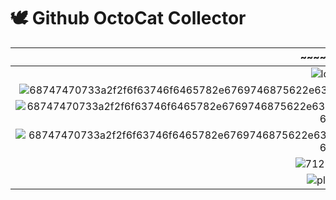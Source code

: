 # 🕊 Github OctoCat Collector
| ~~~~~~~~ |
| :---------: |
| ![logo](https://user-images.githubusercontent.com/71299022/225011279-0f1b3b08-1a17-481a-880e-88350cd44578.png)   | ![68747470733a2f2f6f63746f6465782e6769746875622e636f6d2f696d616765732f6a65747061636b746f6361742e706e67](https://user-images.githubusercontent.com/71299022/225011035-08d63f2a-9e02-49e7-8c18-a43a80cdc887.png) | ![68747470733a2f2f6f63746f6465782e6769746875622e636f6d2f696d616765732f636f6e7374727563746f636174322e6a7067](https://user-images.githubusercontent.com/71299022/225011049-3d04a955-66e2-4fc4-8b13-9652f37ee9a9.jpg) |
| ![68747470733a2f2f6f63746f6465782e6769746875622e636f6d2f696d616765732f706f70746f6361745f76322e706e67](https://user-images.githubusercontent.com/71299022/225011056-3cab5bfd-20a1-4233-8ef2-17729bd03e14.png) | ![68747470733a2f2f6f63746f6465782e6769746875622e636f6d2f696d616765732f736b617465746f6361742e706e67](https://user-images.githubusercontent.com/71299022/225011063-e557e73c-4f75-4cfb-9a8a-59940d75ab0e.png) | ![68747470733a2f2f6f63746f6465782e6769746875622e636f6d2f696d616765732f736e6f77746f6361745f66696e616c2e6a7067](https://user-images.githubusercontent.com/71299022/225011069-c30913f1-0937-4b5e-84b5-0a14dd5aa0ab.jpg) |
| ![68747470733a2f2f6f63746f6465782e6769746875622e636f6d2f696d616765732f46696e74656368746f6361742e706e67](https://user-images.githubusercontent.com/71299022/225011074-934e4a0c-6964-4fa7-a40b-652217456872.png) | ![68747470733a2f2f6f63746f6465782e6769746875622e636f6d2f696d616765732f62656e65766f636174732e6a7067](https://user-images.githubusercontent.com/71299022/225011079-ef3c68cc-1cbb-4f26-a9d9-224593264c6b.jpg) | ![68747470733a2f2f6f63746f6465782e6769746875622e636f6d2f696d616765732f68756c615f6c6f6f705f6f63746f64657830332e676966](https://user-images.githubusercontent.com/71299022/225011083-6a35c304-e80a-4771-a5a9-02ea041b2b0b.gif) |
| ![68747470733a2f2f6f63746f6465782e6769746875622e636f6d2f696d616765732f77656c636f6d65746f6361742e706e67](https://user-images.githubusercontent.com/71299022/225011137-3b6a5fa3-eaa7-4a08-90ed-c339c2864278.png) | ![light](https://user-images.githubusercontent.com/71299022/225011140-34a62132-b81d-4edb-8f94-6f33d0c7150b.png) | ![199528006-bc534966-4aee-45da-8d1e-0e71b97a56b3](https://user-images.githubusercontent.com/71299022/225011145-07b55714-70b9-4d1a-889f-8ddf046dfce5.png) |
| ![71299022](https://user-images.githubusercontent.com/71299022/225011308-b80382fa-0230-4587-8978-a78f54841031.png) | ![ezgif-5-30cfc1692b](https://user-images.githubusercontent.com/71299022/225011318-a04f7713-c822-4606-a715-6e949a818a53.jpg) | ![octocat](https://user-images.githubusercontent.com/71299022/225011329-427c653d-62f0-42f3-8513-b8a4d4df508a.png) |
| ![plenio](https://user-images.githubusercontent.com/71299022/225011341-65473512-05ea-4fb7-bade-57b36892f6db.jpg)  |  |  |
